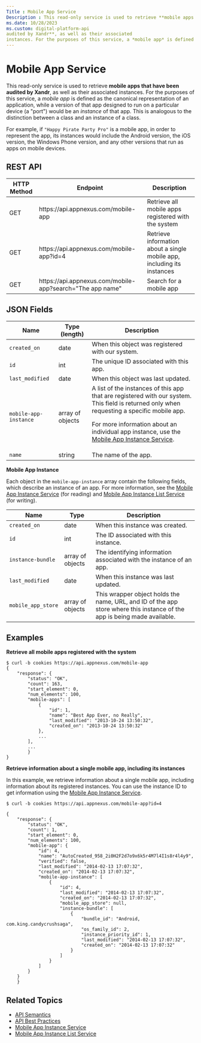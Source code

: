 ```yaml
---
Title : Mobile App Service
Description : This read-only service is used to retrieve **mobile apps that have been
ms.date: 10/28/2023
ms.custom: digital-platform-api
audited by Xandr**, as well as their associated
instances. For the purposes of this service, a *mobile app* is defined
---
```



# Mobile App Service



This read-only service is used to retrieve **mobile apps that have been
audited by Xandr**, as well as their associated
instances. For the purposes of this service, a *mobile app* is defined
as the canonical representation of an application, while a version of
that app designed to run on a particular device (a "port") would be an
*instance* of that app. This is analogous to the distinction between a
class and an instance of a class.

For example, if `"Happy Pirate Party Pro"` is a mobile app, in order to
represent the app, its instances would include the Android version, the
iOS version, the Windows Phone version, and any other versions that run
as apps on mobile devices.



## REST API

<table class="table">
<thead class="thead">
<tr class="header row">
<th id="ID-0000213d__entry__1" class="entry colsep-1 rowsep-1">HTTP
Method</th>
<th id="ID-0000213d__entry__2"
class="entry colsep-1 rowsep-1">Endpoint</th>
<th id="ID-0000213d__entry__3"
class="entry colsep-1 rowsep-1">Description</th>
</tr>
</thead>
<tbody class="tbody">
<tr class="odd row">
<td class="entry colsep-1 rowsep-1"
headers="ID-0000213d__entry__1">GET</td>
<td class="entry colsep-1 rowsep-1"
headers="ID-0000213d__entry__2">https://api.<span
class="ph">appnexus.com/mobile-app</td>
<td class="entry colsep-1 rowsep-1"
headers="ID-0000213d__entry__3">Retrieve all mobile apps registered with
the system</td>
</tr>
<tr class="even row">
<td class="entry colsep-1 rowsep-1"
headers="ID-0000213d__entry__1">GET</td>
<td class="entry colsep-1 rowsep-1"
headers="ID-0000213d__entry__2">https://api.<span
class="ph">appnexus.com/mobile-app?id=4</td>
<td class="entry colsep-1 rowsep-1"
headers="ID-0000213d__entry__3">Retrieve information about a single
mobile app, including its instances</td>
</tr>
<tr class="odd row">
<td class="entry colsep-1 rowsep-1"
headers="ID-0000213d__entry__1">GET</td>
<td class="entry colsep-1 rowsep-1"
headers="ID-0000213d__entry__2">https://api.<span
class="ph">appnexus.com/mobile-app?search="The app name"</td>
<td class="entry colsep-1 rowsep-1"
headers="ID-0000213d__entry__3">Search for a mobile app</td>
</tr>
</tbody>
</table>





## JSON Fields

<table class="table">
<thead class="thead">
<tr class="header row">
<th id="ID-0000213d__entry__13"
class="entry colsep-1 rowsep-1">Name</th>
<th id="ID-0000213d__entry__14" class="entry colsep-1 rowsep-1">Type
(length)</th>
<th id="ID-0000213d__entry__15"
class="entry colsep-1 rowsep-1">Description</th>
</tr>
</thead>
<tbody class="tbody">
<tr class="odd row">
<td class="entry colsep-1 rowsep-1"
headers="ID-0000213d__entry__13"><code
class="ph codeph">created_on</code></td>
<td class="entry colsep-1 rowsep-1"
headers="ID-0000213d__entry__14">date</td>
<td class="entry colsep-1 rowsep-1"
headers="ID-0000213d__entry__15">When this object was registered with
our system.</td>
</tr>
<tr class="even row">
<td class="entry colsep-1 rowsep-1"
headers="ID-0000213d__entry__13"><code class="ph codeph">id</code></td>
<td class="entry colsep-1 rowsep-1"
headers="ID-0000213d__entry__14">int</td>
<td class="entry colsep-1 rowsep-1" headers="ID-0000213d__entry__15">The
unique ID associated with this app.</td>
</tr>
<tr class="odd row">
<td class="entry colsep-1 rowsep-1"
headers="ID-0000213d__entry__13"><code
class="ph codeph">last_modified</code></td>
<td class="entry colsep-1 rowsep-1"
headers="ID-0000213d__entry__14">date</td>
<td class="entry colsep-1 rowsep-1"
headers="ID-0000213d__entry__15">When this object was last updated.</td>
</tr>
<tr class="even row">
<td class="entry colsep-1 rowsep-1"
headers="ID-0000213d__entry__13"><code
class="ph codeph">mobile-app-instance</code></td>
<td class="entry colsep-1 rowsep-1"
headers="ID-0000213d__entry__14">array of objects</td>
<td class="entry colsep-1 rowsep-1" headers="ID-0000213d__entry__15">A
list of the instances of this app that are registered with our system.
This field is returned only when requesting a specific mobile app.
<p>For more information about an individual app instance, use the <a
href="mobile-app-instance-service.md"
class="xref" target="_blank">Mobile App Instance Service</a>.</p></td>
</tr>
<tr class="odd row">
<td class="entry colsep-1 rowsep-1"
headers="ID-0000213d__entry__13"><code
class="ph codeph">name</code></td>
<td class="entry colsep-1 rowsep-1"
headers="ID-0000213d__entry__14">string</td>
<td class="entry colsep-1 rowsep-1" headers="ID-0000213d__entry__15">The
name of the app.</td>
</tr>
</tbody>
</table>

**Mobile App Instance**

Each object in the `mobile-app-instance` array contain the following
fields, which describe an instance of an app. For more information, see
the <a
href="mobile-app-instance-service.md"
class="xref" target="_blank">Mobile App Instance Service</a> (for
reading) and <a
href="mobile-app-instance-list-service.md"
class="xref" target="_blank">Mobile App Instance List Service</a> (for
writing).

<table class="table">
<thead class="thead">
<tr class="header row">
<th id="ID-0000213d__entry__31"
class="entry colsep-1 rowsep-1">Name</th>
<th id="ID-0000213d__entry__32"
class="entry colsep-1 rowsep-1">Type</th>
<th id="ID-0000213d__entry__33"
class="entry colsep-1 rowsep-1">Description</th>
</tr>
</thead>
<tbody class="tbody">
<tr class="odd row">
<td class="entry colsep-1 rowsep-1"
headers="ID-0000213d__entry__31"><code
class="ph codeph">created_on</code></td>
<td class="entry colsep-1 rowsep-1"
headers="ID-0000213d__entry__32">date</td>
<td class="entry colsep-1 rowsep-1"
headers="ID-0000213d__entry__33">When this instance was created.</td>
</tr>
<tr class="even row">
<td class="entry colsep-1 rowsep-1"
headers="ID-0000213d__entry__31"><code class="ph codeph">id</code></td>
<td class="entry colsep-1 rowsep-1"
headers="ID-0000213d__entry__32">int</td>
<td class="entry colsep-1 rowsep-1" headers="ID-0000213d__entry__33">The
ID associated with this instance.</td>
</tr>
<tr class="odd row">
<td class="entry colsep-1 rowsep-1"
headers="ID-0000213d__entry__31"><code
class="ph codeph">instance-bundle</code></td>
<td class="entry colsep-1 rowsep-1"
headers="ID-0000213d__entry__32">array of objects</td>
<td class="entry colsep-1 rowsep-1" headers="ID-0000213d__entry__33">The
identifying information associated with the instance of an app.</td>
</tr>
<tr class="even row">
<td class="entry colsep-1 rowsep-1"
headers="ID-0000213d__entry__31"><code
class="ph codeph">last_modified</code></td>
<td class="entry colsep-1 rowsep-1"
headers="ID-0000213d__entry__32">date</td>
<td class="entry colsep-1 rowsep-1"
headers="ID-0000213d__entry__33">When this instance was last
updated.</td>
</tr>
<tr class="odd row">
<td class="entry colsep-1 rowsep-1"
headers="ID-0000213d__entry__31"><code
class="ph codeph">mobile_app_store</code></td>
<td class="entry colsep-1 rowsep-1"
headers="ID-0000213d__entry__32">array of objects</td>
<td class="entry colsep-1 rowsep-1"
headers="ID-0000213d__entry__33">This wrapper object holds the name,
URL, and ID of the app store where this instance of the app is being
made available.</td>
</tr>
</tbody>
</table>





## Examples

**Retrieve all mobile apps registered with the system**

``` pre
$ curl -b cookies https://api.appnexus.com/mobile-app
{
    "response": {
        "status": "OK",
        "count": 163,
        "start_element": 0,
        "num_elements": 100,
        "mobile-apps": [
            {
                "id": 1,
                "name": "Best App Ever, no Really",
                "last_modified": "2013-10-24 13:50:32",
                "created_on": "2013-10-24 13:50:32"
            },
            ...
        ],
        ...
        }
}
```

**Retrieve information about a single mobile app, including its
instances**

In this example, we retrieve information about a single mobile app,
including information about its registered instances. You can use the
instance ID to get information using the <a
href="mobile-app-instance-service.md"
class="xref" target="_blank">Mobile App Instance Service</a>.

``` pre
$ curl -b cookies https://api.appnexus.com/mobile-app?id=4
 
{
    "response": {
        "status": "OK",
        "count": 1,
        "start_element": 0,
        "num_elements": 100,
        "mobile-app": {
            "id": 4,
            "name": "AutoCreated_958_2i0H2F2d7o9x6k5r4M7l4I1s8r4l4y9",
            "verified": false,
            "last_modified": "2014-02-13 17:07:32",
            "created_on": "2014-02-13 17:07:32",
            "mobile-app-instance": [
                {
                    "id": 4,
                    "last_modified": "2014-02-13 17:07:32",
                    "created_on": "2014-02-13 17:07:32",
                    "mobile_app_store": null,
                    "instance-bundle": [
                        {
                            "bundle_id": "Android, com.king.candycrushsaga",
                            "os_family_id": 2,
                            "instance_priority_id": 1,
                            "last_modified": "2014-02-13 17:07:32",
                            "created_on": "2014-02-13 17:07:32"
                        }
                    ]
                }
            ]
        }
    }
    }
```





## Related Topics

- <a
  href="api-semantics.md"
  class="xref" target="_blank">API Semantics</a>
- <a
  href="api-best-practices.md"
  class="xref" target="_blank">API Best Practices</a>
- <a
  href="mobile-app-instance-service.md"
  class="xref" target="_blank">Mobile App Instance Service</a>
- <a
  href="mobile-app-instance-list-service.md"
  class="xref" target="_blank">Mobile App Instance List Service</a>






